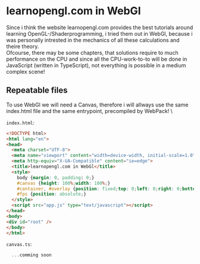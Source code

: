 # learnopengl.com in WebGl

Since i think the website learnopengl.com provides the best tutorials around learning OpenGL-/Shaderprogramming, i tried them out in WebGl, because i was personally intrested in the mechanics of all these calculations and theire theory. \
Ofcourse, there may be some chapters, that solutions require to much performance on the CPU and since all the CPU-work-to-to will be done in JavaScript (written in TypeScript), not everything is possible in a medium complex scene!

## Repeatable files

To use WebGl we will need a Canvas, therefore i will allways use the same index.html file and the same entrypoint, precompiled by WebPack! \

```index.html```:
```html
<!DOCTYPE html>
<html lang="en">
<head>
  <meta charset="UTF-8">
  <meta name="viewport" content="width=device-width, initial-scale=1.0">
  <meta http-equiv="X-UA-Compatible" content="ie=edge">
  <title>learnopengl.com in WebGl</title>
  <style>
    body {margin: 0, padding: 0;}
    #canvas {height: 100%;width: 100%;}
    #container, #overlay {position: fixed;top: 0;left: 0;right: 0;bottom: 0;}
    #fps {position: absolute;}
  </style>
  <script src="app.js" type="text/javascript"></script>
</head>
<body>
<div id="root" />
</body>
</html>
  ```
  
 
  ```canvas.ts```:
  ```Typescript
    ...comming soon
  ```
